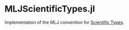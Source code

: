 # MLJScientificTypes.jl

Implementation of the MLJ convention for [Scientific Types](https://github.com/alan-turing-institute/ScientificTypes.jl).
